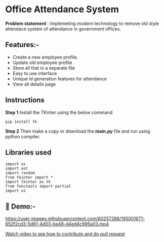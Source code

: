 # Office Attendance System

**Problem statement** : Implemeting modern technology to remove old style attendace system of attendance in government offices.

## Features:-
  - Create a new employee profile.
  - Update old employee profile
  - Store all that in a separate file
  - Easy to use interface
  - Unique id generation features for attendance
  - View all details page

## Instructions

**Step 1**
Install the TKinter using the below command 

```
pip install tk

```

**Step 2**
Then make a copy or download the **main.py** file and run using python compiler.


## Libraries used

```
import os  
import ast
import random
from tkinter import *
import tkinter as tk
from functools import partial
import os

```


## 📸 Demo:-
  
  https://user-images.githubusercontent.com/60257288/195001671-652f2cd3-5d61-4d03-be48-d4ed4c995a03.mp4 
 

[Watch video to see how to contribute and do pull request ](https://user-images.githubusercontent.com/100759293/198841522-f35ebf90-4421-47a0-a514-7f589cd73a77.webm)



